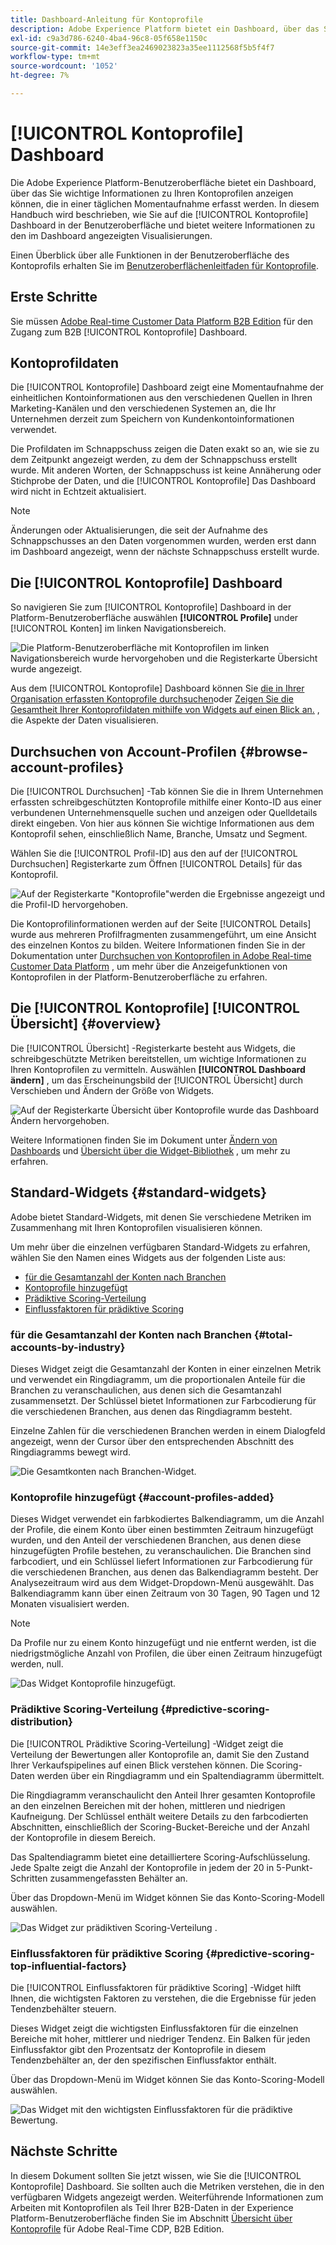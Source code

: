 ```yaml
---
title: Dashboard-Anleitung für Kontoprofile
description: Adobe Experience Platform bietet ein Dashboard, über das Sie wichtige Informationen zu den B2B-Kontoprofilen Ihres Unternehmens anzeigen können.
exl-id: c9a3d786-6240-4ba4-96c8-05f658e1150c
source-git-commit: 14e3eff3ea2469023823a35ee1112568f5b5f4f7
workflow-type: tm+mt
source-wordcount: '1052'
ht-degree: 7%

---
```


# [!UICONTROL Kontoprofile] Dashboard

Die Adobe Experience Platform-Benutzeroberfläche bietet ein Dashboard, über das Sie wichtige Informationen zu Ihren Kontoprofilen anzeigen können, die in einer täglichen Momentaufnahme erfasst werden. In diesem Handbuch wird beschrieben, wie Sie auf die [!UICONTROL Kontoprofile] Dashboard in der Benutzeroberfläche und bietet weitere Informationen zu den im Dashboard angezeigten Visualisierungen.

Einen Überblick über alle Funktionen in der Benutzeroberfläche des Kontoprofils erhalten Sie im [Benutzeroberflächenleitfaden für Kontoprofile](../../rtcdp/accounts/account-profile-ui-guide.md).

## Erste Schritte

Sie müssen [Adobe Real-time Customer Data Platform B2B Edition](../../rtcdp/b2b-overview.md) für den Zugang zum B2B [!UICONTROL Kontoprofile] Dashboard.

## Kontoprofildaten

Die [!UICONTROL Kontoprofile] Dashboard zeigt eine Momentaufnahme der einheitlichen Kontoinformationen aus den verschiedenen Quellen in Ihren Marketing-Kanälen und den verschiedenen Systemen an, die Ihr Unternehmen derzeit zum Speichern von Kundenkontoinformationen verwendet.

Die Profildaten im Schnappschuss zeigen die Daten exakt so an, wie sie zu dem Zeitpunkt angezeigt werden, zu dem der Schnappschuss erstellt wurde. Mit anderen Worten, der Schnappschuss ist keine Annäherung oder Stichprobe der Daten, und die [!UICONTROL Kontoprofile] Das Dashboard wird nicht in Echtzeit aktualisiert.

>[!NOTE]
>
>Änderungen oder Aktualisierungen, die seit der Aufnahme des Schnappschusses an den Daten vorgenommen wurden, werden erst dann im Dashboard angezeigt, wenn der nächste Schnappschuss erstellt wurde.

## Die [!UICONTROL Kontoprofile] Dashboard

So navigieren Sie zum [!UICONTROL Kontoprofile] Dashboard in der Platform-Benutzeroberfläche auswählen **[!UICONTROL Profile]** under [!UICONTROL Konten] im linken Navigationsbereich.

![Die Platform-Benutzeroberfläche mit Kontoprofilen im linken Navigationsbereich wurde hervorgehoben und die Registerkarte Übersicht wurde angezeigt.](../images/account-profiles/account-profiles-dashboard.png)

Aus dem [!UICONTROL Kontoprofile] Dashboard können Sie [die in Ihrer Organisation erfassten Kontoprofile durchsuchen](#browse-account-profiles)oder [Zeigen Sie die Gesamtheit Ihrer Kontoprofildaten mithilfe von Widgets auf einen Blick an.](#standard-widgets) , die Aspekte der Daten visualisieren.

## Durchsuchen von Account-Profilen {#browse-account-profiles}

Die [!UICONTROL Durchsuchen] -Tab können Sie die in Ihrem Unternehmen erfassten schreibgeschützten Kontoprofile mithilfe einer Konto-ID aus einer verbundenen Unternehmensquelle suchen und anzeigen oder Quelldetails direkt eingeben. Von hier aus können Sie wichtige Informationen aus dem Kontoprofil sehen, einschließlich Name, Branche, Umsatz und Segment.

Wählen Sie die [!UICONTROL Profil-ID] aus den auf der [!UICONTROL Durchsuchen] Registerkarte zum Öffnen [!UICONTROL Details] für das Kontoprofil.

![Auf der Registerkarte &quot;Kontoprofile&quot;werden die Ergebnisse angezeigt und die Profil-ID hervorgehoben.](../images/account-profiles/account-profiles-browse-tab.png)

Die Kontoprofilinformationen werden auf der Seite [!UICONTROL Details] wurde aus mehreren Profilfragmenten zusammengeführt, um eine Ansicht des einzelnen Kontos zu bilden. Weitere Informationen finden Sie in der Dokumentation unter [Durchsuchen von Kontoprofilen in Adobe Real-time Customer Data Platform](../../rtcdp/accounts/account-profile-ui-guide.md#browse-account-profiles) , um mehr über die Anzeigefunktionen von Kontoprofilen in der Platform-Benutzeroberfläche zu erfahren.

## Die [!UICONTROL Kontoprofile] [!UICONTROL Übersicht] {#overview}

Die [!UICONTROL Übersicht] -Registerkarte besteht aus Widgets, die schreibgeschützte Metriken bereitstellen, um wichtige Informationen zu Ihren Kontoprofilen zu vermitteln. Auswählen **[!UICONTROL Dashboard ändern]** , um das Erscheinungsbild der [!UICONTROL Übersicht] durch Verschieben und Ändern der Größe von Widgets.

![Auf der Registerkarte Übersicht über Kontoprofile wurde das Dashboard Ändern hervorgehoben.](../images/account-profiles/modify-dashboard.png)

Weitere Informationen finden Sie im Dokument unter [Ändern von Dashboards](../customize/modify.md) und [Übersicht über die Widget-Bibliothek](../customize/widget-library.md) , um mehr zu erfahren.

## Standard-Widgets {#standard-widgets}

Adobe bietet Standard-Widgets, mit denen Sie verschiedene Metriken im Zusammenhang mit Ihren Kontoprofilen visualisieren können.

Um mehr über die einzelnen verfügbaren Standard-Widgets zu erfahren, wählen Sie den Namen eines Widgets aus der folgenden Liste aus:

* [ für die Gesamtanzahl der Konten nach Branchen](#total-accounts-by-industry)
* [Kontoprofile hinzugefügt](#account-profiles-added)
* [Prädiktive Scoring-Verteilung](#predictive-scoring-distribution)
* [Einflussfaktoren für prädiktive Scoring](#predictive-scoring-top-influential-factors)

###  für die Gesamtanzahl der Konten nach Branchen {#total-accounts-by-industry}

Dieses Widget zeigt die Gesamtanzahl der Konten in einer einzelnen Metrik und verwendet ein Ringdiagramm, um die proportionalen Anteile für die Branchen zu veranschaulichen, aus denen sich die Gesamtanzahl zusammensetzt. Der Schlüssel bietet Informationen zur Farbcodierung für die verschiedenen Branchen, aus denen das Ringdiagramm besteht.

Einzelne Zahlen für die verschiedenen Branchen werden in einem Dialogfeld angezeigt, wenn der Cursor über den entsprechenden Abschnitt des Ringdiagramms bewegt wird.

![Die Gesamtkonten nach Branchen-Widget.](../images/account-profiles/total-accounts-by-industry-widget.png)

### Kontoprofile hinzugefügt {#account-profiles-added}

Dieses Widget verwendet ein farbkodiertes Balkendiagramm, um die Anzahl der Profile, die einem Konto über einen bestimmten Zeitraum hinzugefügt wurden, und den Anteil der verschiedenen Branchen, aus denen diese hinzugefügten Profile bestehen, zu veranschaulichen. Die Branchen sind farbcodiert, und ein Schlüssel liefert Informationen zur Farbcodierung für die verschiedenen Branchen, aus denen das Balkendiagramm besteht. Der Analysezeitraum wird aus dem Widget-Dropdown-Menü ausgewählt. Das Balkendiagramm kann über einen Zeitraum von 30 Tagen, 90 Tagen und 12 Monaten visualisiert werden.

>[!NOTE]
>
>Da Profile nur zu einem Konto hinzugefügt und nie entfernt werden, ist die niedrigstmögliche Anzahl von Profilen, die über einen Zeitraum hinzugefügt werden, null.

![Das Widget Kontoprofile hinzugefügt.](../images/account-profiles/accounts-profiles-added-widget.png)

### Prädiktive Scoring-Verteilung {#predictive-scoring-distribution}

Die [!UICONTROL Prädiktive Scoring-Verteilung] -Widget zeigt die Verteilung der Bewertungen aller Kontoprofile an, damit Sie den Zustand Ihrer Verkaufspipelines auf einen Blick verstehen können. Die Scoring-Daten werden über ein Ringdiagramm und ein Spaltendiagramm übermittelt.

Die Ringdiagramm veranschaulicht den Anteil Ihrer gesamten Kontoprofile an den einzelnen Bereichen mit der hohen, mittleren und niedrigen Kaufneigung. Der Schlüssel enthält weitere Details zu den farbcodierten Abschnitten, einschließlich der Scoring-Bucket-Bereiche und der Anzahl der Kontoprofile in diesem Bereich.

Das Spaltendiagramm bietet eine detailliertere Scoring-Aufschlüsselung. Jede Spalte zeigt die Anzahl der Kontoprofile in jedem der 20 in 5-Punkt-Schritten zusammengefassten Behälter an.

Über das Dropdown-Menü im Widget können Sie das Konto-Scoring-Modell auswählen.

![Das Widget zur prädiktiven Scoring-Verteilung .](../images/account-profiles/predictive-scoring-distribution.png)

### Einflussfaktoren für prädiktive Scoring {#predictive-scoring-top-influential-factors}

Die [!UICONTROL Einflussfaktoren für prädiktive Scoring] -Widget hilft Ihnen, die wichtigsten Faktoren zu verstehen, die die Ergebnisse für jeden Tendenzbehälter steuern.

Dieses Widget zeigt die wichtigsten Einflussfaktoren für die einzelnen Bereiche mit hoher, mittlerer und niedriger Tendenz. Ein Balken für jeden Einflussfaktor gibt den Prozentsatz der Kontoprofile in diesem Tendenzbehälter an, der den spezifischen Einflussfaktor enthält.

Über das Dropdown-Menü im Widget können Sie das Konto-Scoring-Modell auswählen.

![Das Widget mit den wichtigsten Einflussfaktoren für die prädiktive Bewertung.](../images/account-profiles/predictive-scoring-top-influential-factors.png)

## Nächste Schritte

In diesem Dokument sollten Sie jetzt wissen, wie Sie die [!UICONTROL Kontoprofile] Dashboard. Sie sollten auch die Metriken verstehen, die in den verfügbaren Widgets angezeigt werden. Weiterführende Informationen zum Arbeiten mit Kontoprofilen als Teil Ihrer B2B-Daten in der Experience Platform-Benutzeroberfläche finden Sie im Abschnitt [Übersicht über Kontoprofile](../../rtcdp/accounts/account-profile-overview.md) für Adobe Real-Time CDP, B2B Edition.
